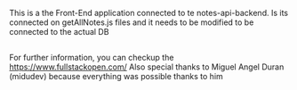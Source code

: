 This is a the Front-End application connected to te notes-api-backend.
Is its connected on getAllNotes.js files and it needs to be modified to be connected to the actual DB
##
##
##
For further information, you can checkup the https://www.fullstackopen.com/ 
Also special thanks to Miguel Angel Duran (midudev) because everything was possible thanks to him